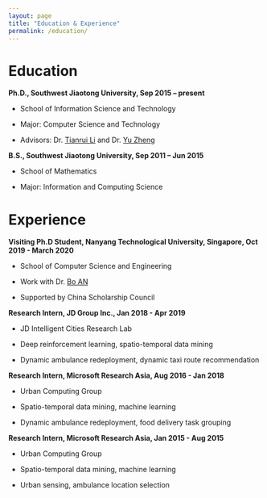 ```yaml
---
layout: page
title: "Education & Experience"
permalink: /education/
---
```


# Education
**Ph.D., Southwest Jiaotong University, Sep 2015 – present**
* School of Information Science and Technology

* Major: Computer Science and Technology

* Advisors: Dr. [Tianrui Li](http://userweb.swjtu.edu.cn/Userweb/trli30/) and Dr. [Yu Zheng](http://urban-computing.com/yuzheng)

**B.S., Southwest Jiaotong University, Sep 2011 – Jun 2015**
* School of Mathematics

* Major: Information and Computing Science

# Experience
**Visiting Ph.D Student, Nanyang Technological University, Singapore, Oct 2019 - March 2020**
* School of Computer Science and Engineering

* Work with Dr. [Bo AN](https://www.ntu.edu.sg/home/boan/)

* Supported by China Scholarship Council

**Research Intern, JD Group Inc., Jan 2018 - Apr 2019**
* JD Intelligent Cities Research Lab

* Deep reinforcement learning, spatio-temporal data mining

* Dynamic ambulance redeployment, dynamic taxi route recommendation

**Research Intern, Microsoft Research Asia, Aug 2016 - Jan 2018**
* Urban Computing Group

* Spatio-temporal data mining, machine learning

* Dynamic ambulance redeployment, food delivery task grouping

**Research Intern, Microsoft Research Asia, Jan 2015 - Aug 2015**
* Urban Computing Group

* Spatio-temporal data mining, machine learning

* Urban sensing, ambulance location selection